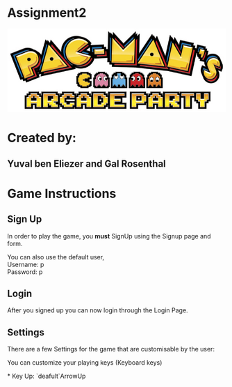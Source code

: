 # Assignment2
![Pacman Logo](images/logo.png)
# Created by:
## Yuval ben Eliezer and Gal Rosenthal

# Game Instructions
## Sign Up
<p>In order to play the game, you <b>must</b> SignUp using the Signup 
page and form.</p>
<p>
You can also use the default user,<br> Username: p <br> Password: p
</p>

## Login
<p>After you signed up you can now login through the Login Page.</p>
 
## Settings
<p> There are a few Settings for the game that are customisable by the user:
</p>
<p>You can customize your playing keys (Keyboard keys)</p>
* Key Up: `deafult`ArrowUp